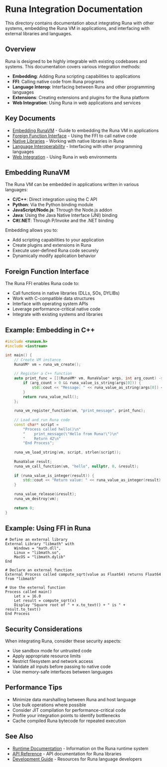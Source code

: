 # Runa Integration Documentation

This directory contains documentation about integrating Runa with other systems, embedding the Runa VM in applications, and interfacing with external libraries and languages.

## Overview

Runa is designed to be highly integrable with existing codebases and systems. This documentation covers various integration methods:

- **Embedding**: Adding Runa scripting capabilities to applications
- **FFI**: Calling native code from Runa programs
- **Language Interop**: Interfacing between Runa and other programming languages
- **Extensions**: Creating extensions and plugins for the Runa platform
- **Web Integration**: Using Runa in web applications and services

## Key Documents

- [Embedding RunaVM](Embedding_RunaVM.md) - Guide to embedding the Runa VM in applications
- [Foreign Function Interface](Foreign_Function_Interface.md) - Using the FFI to call native code
- [Native Libraries](Native_Libraries.md) - Working with native libraries in Runa
- [Language Interoperability](Language_Interoperability.md) - Interfacing with other programming languages
- [Web Integration](Web_Integration.md) - Using Runa in web environments

## Embedding RunaVM

The Runa VM can be embedded in applications written in various languages:

- **C/C++**: Direct integration using the C API
- **Python**: Via the Python binding module
- **JavaScript/Node.js**: Through the Node.js addon
- **Java**: Using the Java Native Interface (JNI) binding
- **C#/.NET**: Through P/Invoke and the .NET binding

Embedding allows you to:
- Add scripting capabilities to your application
- Create plugins and extensions in Runa
- Execute user-defined Runa code securely
- Dynamically modify application behavior

## Foreign Function Interface

The Runa FFI enables Runa code to:

- Call functions in native libraries (DLLs, SOs, DYLIBs)
- Work with C-compatible data structures
- Interface with operating system APIs
- Leverage performance-critical native code
- Integrate with existing systems and libraries

## Example: Embedding in C++

```cpp
#include <runavm.h>
#include <iostream>

int main() {
    // Create VM instance
    RunaVM* vm = runa_vm_create();
    
    // Register a C++ function
    auto print_func = [](RunaVM* vm, RunaValue* args, int arg_count) -> RunaValue {
        if (arg_count > 0 && runa_value_is_string(args[0])) {
            std::cout << "Message: " << runa_value_as_string(args[0]) << std::endl;
        }
        return runa_value_null();
    };
    
    runa_vm_register_function(vm, "print_message", print_func);
    
    // Load and run Runa code
    const char* script = 
        "Process called hello()\n"
        "    print_message(\"Hello from Runa!\")\n"
        "    Return 42\n"
        "End Process";
    
    runa_vm_load_string(vm, script, strlen(script));
    
    RunaValue result;
    runa_vm_call_function(vm, "hello", nullptr, 0, &result);
    
    if (runa_value_is_integer(result)) {
        std::cout << "Return value: " << runa_value_as_integer(result) << std::endl;
    }
    
    runa_value_release(&result);
    runa_vm_destroy(vm);
    
    return 0;
}
```

## Example: Using FFI in Runa

```
# Define an external library
External Library "libmath" with
    Windows = "math.dll",
    Linux = "libmath.so",
    MacOS = "libmath.dylib"
End

# Declare an external function
External Process called compute_sqrt(value as Float64) returns Float64 from "libmath"

# Use the external function
Process called main()
    Let x = 16.0
    Let result = compute_sqrt(x)
    Display "Square root of " + x.to_text() + " is " + result.to_text()
End Process
```

## Security Considerations

When integrating Runa, consider these security aspects:

- Use sandbox mode for untrusted code
- Apply appropriate resource limits
- Restrict filesystem and network access
- Validate all inputs before passing to native code
- Use memory-safe interfaces between languages

## Performance Tips

- Minimize data marshalling between Runa and host language
- Use bulk operations where possible
- Consider JIT compilation for performance-critical code
- Profile your integration points to identify bottlenecks
- Cache compiled Runa bytecode for repeated execution

## See Also

- [Runtime Documentation](../Runtime/README.md) - Information on the Runa runtime system
- [API Reference](../API/README.md) - API documentation for Runa libraries
- [Development Guide](../Development/README.md) - Resources for Runa language developers 